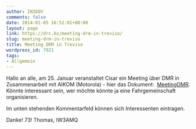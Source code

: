 ```yaml
---
author: IN3DOV
comments: false
date: 2014-01-05 16:52:01+00:00
layout: page
link: https://drc.bz/meeting-drm-in-treviso/
slug: meeting-drm-in-treviso
title: Meeting DRM in Treviso
wordpress_id: 7921
tags:
- Allgemein
---
```


Hallo an alle,
am 25. Januar veranstaltet Cisar ein Meeting über DMR in Zusammenarbeit mit AIKOM (Motorola) - hier das Dokument:  [MeetingDMR](https://drc.bz/wp-content/uploads/2014/01/MeetingDMR.pdf). Könnte interessant sein, wer möchte könnte ja eine Fahrgemeinschaft organisieren.

Im unten stehenden Kommentarfeld können sich Interessenten eintragen.

Danke!
73! Thomas, IW3AMQ

